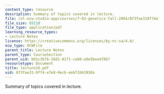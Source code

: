 ```yaml
---
content_type: resource
description: Summary of topics covered in lecture.
file: /ol-ocw-studio-app/courses/7-03-genetics-fall-2004/8f3fae319f74e7e89ecbeeb71bb3930a_lecture16.pdf
file_size: 85218
file_type: application/pdf
learning_resource_types:
- Lecture Notes
license: https://creativecommons.org/licenses/by-nc-sa/4.0/
ocw_type: OCWFile
parent_title: Lecture Notes
parent_type: CourseSection
parent_uid: b91c3b76-18d1-0171-cab0-e0e5bee4f8b7
resourcetype: Document
title: lecture16.pdf
uid: 8f3fae31-9f74-e7e8-9ecb-eeb71bb3930a
---
```

Summary of topics covered in lecture.